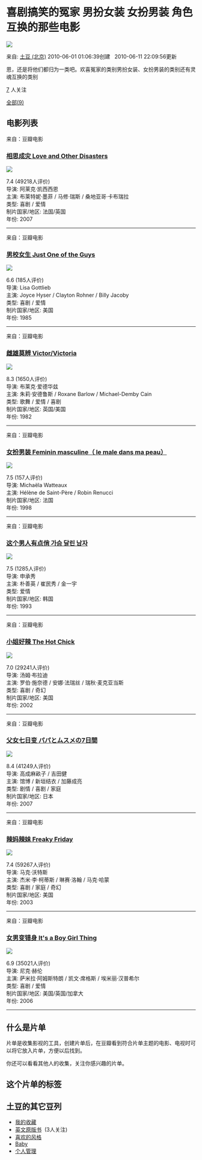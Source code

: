 # 喜剧搞笑的冤家 男扮女装 女扮男装 角色互换的那些电影

![](https://img9.doubanio.com/dae/merged_cover/img_handler/doulist_cover/round_rec/601646-20100611220956)

来自: [土豆 (北京)](https://www.douban.com/people/zhangmoker/) 2010-06-01 01:06:39创建   2010-06-11 22:09:56更新

恩，还是将他们都归为一类吧。欢喜冤家的类别男扮女装、女扮男装的类别还有灵魂互换的类别

[7](https://www.douban.com/doulist/601646/?type=followers#main) 人关注

[全部(9)](https://www.douban.com/doulist/601646/)

## 电影列表

来自：豆瓣电影

### [相思成灾 Love and Other Disasters](https://movie.douban.com/subject/1890157/)

![](https://img3.doubanio.com/view/photo/s_ratio_poster/public/p553573002.webp)

7.4 (49218人评价)  
导演: 阿莱克·凯西西恩  
主演: 布莱特妮·墨菲 / 马修·瑞斯 / 桑地亚哥·卡布瑞拉  
类型: 喜剧 / 爱情  
制片国家/地区: 法国/英国  
年份: 2007  

---

来自：豆瓣电影

### [男校女生 Just One of the Guys](https://movie.douban.com/subject/1306638/)

![](https://img3.doubanio.com/view/photo/s_ratio_poster/public/p2511601573.webp)

6.6 (185人评价)  
导演: Lisa Gottlieb  
主演: Joyce Hyser / Clayton Rohner / Billy Jacoby  
类型: 喜剧 / 爱情  
制片国家/地区: 美国  
年份: 1985  

---

来自：豆瓣电影

### [雌雄莫辨 Victor/Victoria](https://movie.douban.com/subject/1293529/)

![](https://img1.doubanio.com/view/photo/s_ratio_poster/public/p2363169000.webp)

8.3 (1650人评价)  
导演: 布莱克·爱德华兹  
主演: 朱莉·安德鲁斯 / Roxane Barlow / Michael-Demby Cain  
类型: 歌舞 / 爱情 / 喜剧  
制片国家/地区: 英国/美国  
年份: 1982  

---

来自：豆瓣电影

### [女扮男装 Feminin masculine（ le male dans ma peau）](https://movie.douban.com/subject/3104693/)

![](https://img1.doubanio.com/view/photo/s_ratio_poster/public/p2870227948.webp)

7.5 (157人评价)  
导演: Michaëla Watteaux  
主演: Hélène de Saint-Père / Robin Renucci  
制片国家/地区: 法国  
年份: 1998  

---

来自：豆瓣电影

### [这个男人有点俏 가슴 달린 남자](https://movie.douban.com/subject/3024054/)

![](https://img9.doubanio.com/view/photo/s_ratio_poster/public/p2268988555.webp)

7.5 (1285人评价)  
导演: 申承秀  
主演: 朴善英 / 崔民秀 / 金一宇  
类型: 爱情  
制片国家/地区: 韩国  
年份: 1993  

---

来自：豆瓣电影

### [小姐好辣 The Hot Chick](https://movie.douban.com/subject/1305804/)

![](https://img3.doubanio.com/view/photo/s_ratio_poster/public/p1267602847.webp)

7.0 (29241人评价)  
导演: 汤姆·布拉迪  
主演: 罗伯·施奈德 / 安娜·法瑞丝 / 瑞秋·麦克亚当斯  
类型: 喜剧 / 奇幻  
制片国家/地区: 美国  
年份: 2002  

---

来自：豆瓣电影

### [父女七日变 パパとムスメの7日間](https://movie.douban.com/subject/2142535/)

![](https://img9.doubanio.com/view/photo/s_ratio_poster/public/p2253462295.webp)

8.4 (41249人评价)  
导演: 高成麻畝子 / 吉田健  
主演: 馆博 / 新垣结衣 / 加藤成亮  
类型: 剧情 / 喜剧 / 家庭  
制片国家/地区: 日本  
年份: 2007  

---

来自：豆瓣电影

### [辣妈辣妹 Freaky Friday](https://movie.douban.com/subject/1307955/)

![](https://img1.doubanio.com/view/photo/s_ratio_poster/public/p899519652.webp)

7.4 (59267人评价)  
导演: 马克·沃特斯  
主演: 杰米·李·柯蒂斯 / 琳赛·洛翰 / 马克·哈蒙  
类型: 喜剧 / 家庭 / 奇幻  
制片国家/地区: 美国  
年份: 2003  

---

来自：豆瓣电影

### [女男变错身 It's a Boy Girl Thing](https://movie.douban.com/subject/1929497/)

![](https://img1.doubanio.com/view/photo/s_ratio_poster/public/p505589330.webp)

6.9 (35021人评价)  
导演: 尼克·赫伦  
主演: 萨米拉·阿姆斯特朗 / 凯文·席格斯 / 埃米丽·汉普希尔  
类型: 喜剧 / 爱情  
制片国家/地区: 美国/英国/加拿大  
年份: 2006  

---

## 什么是片单

片单是收集影视的工具，创建片单后，在豆瓣看到符合片单主题的电影、电视时可以将它放入片单，方便以后找到。

你还可以看看其他人的收集，关注你感兴趣的片单。

## 这个片单的标签

## 土豆的其它豆列

-   [我的收藏](https://www.douban.com/doulist/49965862/)
-   [英文原版书](https://www.douban.com/doulist/46053404/)  (3人关注)
-   [喜欢的风格](https://www.douban.com/doulist/26120715/)
-   [Baby](https://www.douban.com/doulist/42729765/)
-   [个人管理](https://www.douban.com/doulist/37182471/)